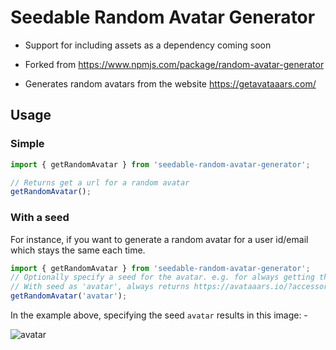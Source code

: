 # Seedable Random Avatar Generator

- Support for including assets as a dependency coming soon

- Forked from https://www.npmjs.com/package/random-avatar-generator

- Generates random avatars from the website https://getavataaars.com/

## Usage

### Simple 

```typescript
import { getRandomAvatar } from 'seedable-random-avatar-generator';

// Returns get a url for a random avatar
getRandomAvatar();
```

### With a seed

For instance, if you want to generate a random avatar for a user id/email which stays the same each time.


```typescript
import { getRandomAvatar } from 'seedable-random-avatar-generator';
// Optionally specify a seed for the avatar. e.g. for always getting the same avatar for a user id.
// With seed as 'avatar', always returns https://avataaars.io/?accessoriesType=Kurt&avatarStyle=Circle&clotheColor=Blue01&clotheType=Hoodie&eyeType=EyeRoll&eyebrowType=RaisedExcitedNatural&facialHairColor=Blonde&facialHairType=BeardMagestic&hairColor=Black&hatColor=White&mouthType=Sad&skinColor=Yellow&topType=ShortHairShortWaved
getRandomAvatar('avatar'); 

```

In the example above, specifying the seed `avatar` results in this image: -

![avatar](https://avataaars.io/?accessoriesType=Kurt&avatarStyle=Circle&clotheColor=Blue01&clotheType=Hoodie&eyeType=EyeRoll&eyebrowType=RaisedExcitedNatural&facialHairColor=Blonde&facialHairType=BeardMagestic&hairColor=Black&hatColor=White&mouthType=Sad&skinColor=Yellow&topType=ShortHairShortWaved "Avatar with seed 'avatar'")